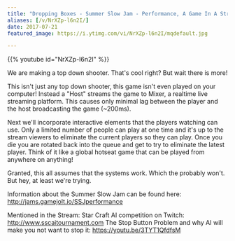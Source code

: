 ```yaml
---
title: "Dropping Boxes - Summer Slow Jam - Performance, A Game In A Stream - Part 3"
aliases: [/v/NrXZp-l6n2I/]
date: 2017-07-21
featured_image: https://i.ytimg.com/vi/NrXZp-l6n2I/mqdefault.jpg

---
```


{{% youtube id="NrXZp-l6n2I" %}}

We are making a top down shooter. That's cool right? But wait there is more!

This isn't just any top down shooter, this game isn't even played on your computer! Instead a "Host" streams the game to Mixer, a realtime live streaming platform. This causes only minimal lag between the player and the host broadcasting the game (~200ms).

Next we'll incorporate interactive elements that the players watching can use. Only a limited number of people can play at one time and it's up to the stream viewers to eliminate the current players so they can play. Once you die you are rotated back into the queue and get to try to eliminate the latest player. Think of it like a global hotseat game that can be played from anywhere on anything!

Granted, this all assumes that the systems work. Which the probably won't. But hey, at least we're trying.

Information about the Summer Slow Jam can be found here: http://jams.gamejolt.io/SSJperformance

Mentioned in the Stream:
Star Craft AI competition on Twitch: http://www.sscaitournament.com
The Stop Button Problem and why AI will make you not want to stop it: https://youtu.be/3TYT1QfdfsM